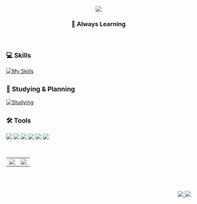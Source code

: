 <div align="center">

<img src="https://capsule-render.vercel.app/api?type=waving&color=E0F7FA&height=150&section=header&text=Hi,%20I'm%20SOHEE%20👋&fontSize=32&fontColor=000000&fontAlignY=40" />

</div>

<div align="left">

<div align="center">

### 🌱 Always Learning

</div>
<br />

<sub>💻 <strong>Skills</strong></sub>
-------------
[![My Skills](https://skillicons.dev/icons?i=js,html,css,react,nodejs,java,python&theme=light)](https://skillicons.dev)
<br />

<sub>📘 <strong>Studying & Planning</strong></sub>
-------------
[![Studying](https://skillicons.dev/icons?i=ts,tailwind&theme=light)](https://skillicons.dev)
<br />

<sub>🛠️ <strong>Tools</strong></sub>
-------------
<p>
  <img src="https://img.shields.io/badge/vscode-007ACC?style=for-the-badge&logo=vscode&logoColor=white"/>
  <img src="https://img.shields.io/badge/eclipse-2C2255?style=for-the-badge&logo=eclipse&logoColor=white"/>
  <img src="https://img.shields.io/badge/github-181717?style=for-the-badge&logo=github&logoColor=white"/>
  <img src="https://img.shields.io/badge/figma-F24E1E?style=for-the-badge&logo=figma&logoColor=white"/>
  <img src="https://img.shields.io/badge/notion-000000?style=for-the-badge&logo=notion&logoColor=white"/>
  <img src="https://img.shields.io/badge/git-F05032?style=for-the-badge&logo=git&logoColor=white"/>
</p>
<br />
</div>

<div align="center">

<table>
  <tr>
    <td>
      <img src="https://github-readme-stats.vercel.app/api?username=do2y&show_icons=true&bg_color=ffffff&title_color=003366&text_color=003366&icon_color=003366&hide_border=true&width=300" />
    </td>
    <td>
      <img src="https://github-readme-stats.vercel.app/api/top-langs/?username=do2y&layout=compact&bg_color=ffffff&title_color=000000&text_color=000000&hide_border=true&card_width=260" />
    </td>
  </tr>
</table>
<br /><br /><br />

<div align="right">
  <a href="mailto:leesohi252@gmail.com">
    <img src="https://img.shields.io/badge/email-leesohi252@gmail.com-7D4C92?style=for-the-badge&logo=gmail&logoColor=white" />
  </a>
  <a href="https://velog.io/@do2y">
    <img src="https://img.shields.io/badge/Velog-Blog-20C997?style=for-the-badge&logo=velog&logoColor=white" />
  </a>
</div

</div>
